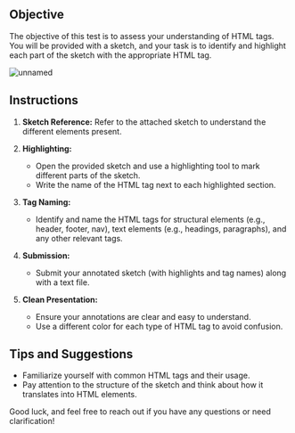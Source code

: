 
## Objective

The objective of this test is to assess your understanding of HTML tags. You will be provided with a sketch, and your task is to identify and highlight each part of the sketch with the appropriate HTML tag.
 
 ![unnamed](https://github.com/0marwa0/HTML-CSS-daily-missions/assets/14044653/e951a738-443e-4a02-ade7-562e17fb13e1)
## Instructions

1. **Sketch Reference:** Refer to the attached sketch to understand the different elements present.

2. **Highlighting:**
   - Open the provided sketch and use a highlighting tool to mark different parts of the sketch.
   - Write the name of the HTML tag next to each highlighted section.

3. **Tag Naming:**
   - Identify and name the HTML tags for structural elements (e.g., header, footer, nav), text elements (e.g., headings, paragraphs), and any other relevant tags.

4. **Submission:**
   - Submit your annotated sketch (with highlights and tag names) along with a text file.

5. **Clean Presentation:**
   - Ensure your annotations are clear and easy to understand.
   - Use a different color for each type of HTML tag to avoid confusion.


## Tips and Suggestions

- Familiarize yourself with common HTML tags and their usage.
- Pay attention to the structure of the sketch and think about how it translates into HTML elements.


Good luck, and feel free to reach out if you have any questions or need clarification!
